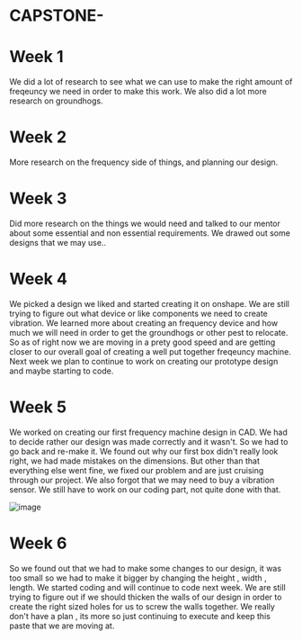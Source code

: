 # CAPSTONE-

# Week 1
We did a lot of research to see what we can use to make the right amount of freqeuncy we need in order to make this work. 
We also did a lot more research on groundhogs.

# Week 2 
More research on the frequency side of things, and planning our design.
# Week 3 
Did more research on the things we would need and talked to our mentor about some essential and non essential requirements. We drawed out some designs that we may use..


# Week 4
We picked a design we liked and started creating it on onshape. We are still trying to figure out what device or like components we need to create vibration.
We learned more about creating an frequency device and how much we will need in order to get the groundhogs or other pest to relocate. So as of right now we are moving in a prety good speed and are getting closer to our overall goal of creating a well put together freqeuncy machine. Next week we plan to continue to work on creating our prototype design and maybe starting to code.
# Week 5


We worked on creating our first frequency machine design in CAD. We had to decide rather our design was made correctly and it wasn't. So we had to go back and re-make it. We found out why our first box didn't really look right, we had made mistakes on the dimensions.
But other than that everything else went fine, we fixed our problem and are just cruising through our project. We also forgot that we may need to buy a vibration sensor. We still have to work on our coding part, not quite done with that. 




![image](https://github.com/Devon128/CAPSTONE-/assets/71898987/f2e1b868-44de-429c-acae-732c6baace4e)
# Week 6 
So we found out that we had to make some changes to our design, it was too small so we had to make it bigger by changing the height , width , length. We started coding and will continue to code next week. We are still trying to figure out if we should thicken the walls of our design in order to create the right sized holes for us to screw the walls together. We really don't have a plan , its more so just continuing to execute and keep this paste that we are moving at.
